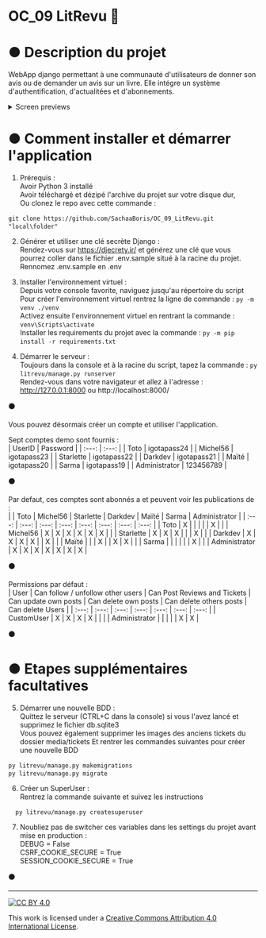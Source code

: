 # OC_09 LitRevu :notebook:   
  
# ● Description du projet  
WebApp django permettant à une communauté d'utilisateurs de donner son avis ou de demander un avis sur un livre. Elle intégre un système d'authentification, d'actualitées et d'abonnements.  
  
<details>
  <summary>Screen previews</summary>
	<details>
		<summary>Log In</summary>
			<img src="https://github.com/SachaaBoris/OC_09_LitRevu/blob/main/previews/LITRevu 01 - Log in.png" alt="Log In preview"/>
	</details>
	<details>
		<summary>Sign Up</summary>
			<img src="https://github.com/SachaaBoris/OC_09_LitRevu/blob/main/previews/LITRevu 02 - Sign Up.png" alt="Sign Up preview"/>
	</details>
	<details>
		<summary>Feed</summary>
			<img src="https://github.com/SachaaBoris/OC_09_LitRevu/blob/main/previews/LITRevu 03 - Feed.png" alt="Feed preview"/>
	</details>
	<details>
		<summary>Create Ticket</summary>
			<img src="https://github.com/SachaaBoris/OC_09_LitRevu/blob/main/previews/LITRevu 04 - Create Ticket.png" alt="Create Ticket preview"/>
	</details>
	<details>
		<summary>Create Ticket & Review</summary>
			<img src="https://github.com/SachaaBoris/OC_09_LitRevu/blob/main/previews/LITRevu 05 - Create Ticket and Review.png" alt="Create Ticket & Review preview"/>
	</details>
	<details>
		<summary>Submit Review</summary>
			<img src="https://github.com/SachaaBoris/OC_09_LitRevu/blob/main/previews/LITRevu 06 - Create Review.png" alt="Submit Review preview"/>
	</details>
	<details>
		<summary>Posts</summary>
			<img src="https://github.com/SachaaBoris/OC_09_LitRevu/blob/main/previews/LITRevu 07 - Posts.png" alt="Posts preview"/>
	</details>
	<details>
		<summary>Subscriptions</summary>
			<img src="https://github.com/SachaaBoris/OC_09_LitRevu/blob/main/previews/LITRevu 08 - Abonnements.png" alt="Subscriptions preview"/>
	</details>
</details>

  
# ● Comment installer et démarrer l'application  
1. Prérequis :  
    Avoir Python 3 installé  
    Avoir téléchargé et dézipé l'archive du projet sur votre disque dur,  
    Ou clonez le repo avec cette commande :  
  ```  
  git clone https://github.com/SachaaBoris/OC_09_LitRevu.git "local\folder"
  ```  
  
2. Générer et utiliser une clé secrète Django :  
	Rendez-vous sur https://djecrety.ir/ et générez une clé que vous pourrez coller dans le fichier .env.sample situé à la racine du projet.  
	Rennomez .env.sample en .env  
  
3. Installer l'environnement virtuel :  
    Depuis votre console favorite, naviguez jusqu'au répertoire du script  
    Pour créer l'environnement virtuel rentrez la ligne de commande : `py -m venv ./venv`  
    Activez ensuite l'environnement virtuel en rentrant la commande : `venv\Scripts\activate`  
    Installer les requirements du projet avec la commande : `py -m pip install -r requirements.txt`  
  
4. Démarrer le serveur :  
    Toujours dans la console et à la racine du script, tapez la commande : `py litrevu/manage.py runserver`  
	Rendez-vous dans votre navigateur et allez à l'adresse :  
	http://127.0.0.1:8000 ou http://localhost:8000/  
  
:black_circle:  
  
Vous pouvez désormais créer un compte et utiliser l'application.  
  
Sept comptes demo sont fournis :  
| UserID | Password |
| :---: | :---: |
| Toto | igotapass24 |
| Michel56 | igotapass23 |
| Starlette | igotapass22 |
| Darkdev | igotapass21 |
| Maïté | igotapass20 |
| Sarma | igotapass19 |
| Administrator | 123456789 |
  
:black_circle:  
  
Par defaut, ces comptes sont abonnés a et peuvent voir les publications de :  
|   | Toto | Michel56 | Starlette | Darkdev | Maïté | Sarma | Administrator |
| :---: | :---: | :---: | :---: | :---: | :---: | :---: | :---: |
| Toto | X |  |  |  |  | X |  |
| Michel56 | X | X | X | X | X | X |  |
| Starlette | X | X | X |  |  | X |  |
| Darkdev | X | X | X | X |  | X |  |
| Maïté |  |  | X |  | X | X |  |
| Sarma |  |  |  |  |  | X |  |
| Administrator | X | X | X | X | X | X | X |  
  
:black_circle:  
  
Permissions par défaut :  
| User | Can follow / unfollow other users | Can Post Reviews and Tickets | Can update own posts | Can delete own posts | Can delete others posts | Can delete Users |
| :---: | :---: | :---: | :---: | :---: | :---: | :---: |
| CustomUser | X | X | X | X |  |  |
| Administrator |  |  |  |  | X | X |  
  
:black_circle:  
  
# ● Etapes supplémentaires facultatives  
5. Démarrer une nouvelle BDD :  
	Quittez le serveur (CTRL+C dans la console) si vous l'avez lancé et supprimez le fichier db.sqlite3  
	Vous pouvez également supprimer les images des anciens tickets du dossier media/tickets
	Et rentrer les commandes suivantes pour créer une nouvelle BDD
  ``` 
  py litrevu/manage.py makemigrations
  py litrevu/manage.py migrate
  ``` 
  
6. Créer un SuperUser :  
	Rentrez la commande suivante et suivez les instructions  
  ``` 
	py litrevu/manage.py createsuperuser
  ```  
  
7. Noubliez pas de switcher ces variables dans les settings du projet avant mise en production :  
	DEBUG = False  
	CSRF_COOKIE_SECURE = True  
	SESSION_COOKIE_SECURE = True  
  
:black_circle:  
  
---  
  
[![CC BY 4.0][cc-by-shield]][cc-by]  
  
This work is licensed under a [Creative Commons Attribution 4.0 International License][cc-by].  
  
[cc-by]: http://creativecommons.org/licenses/by/4.0/  
[cc-by-shield]: https://img.shields.io/badge/License-CC%20BY%204.0-lightgrey.svg  
